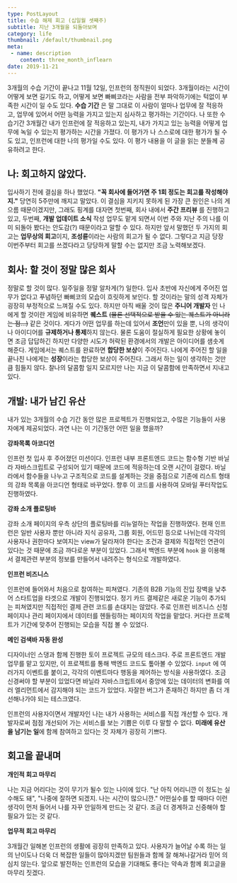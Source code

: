 ```yaml
---
type: PostLayout
title: 수습 해제 회고 (십일월 셋째주)
subtitle: 지난 3개월을 되돌아보며
category: life
thumbnail: /default/thumbnail.png
meta:
 - name: description
	content: three_month_inflearn
date: 2019-11-21
---
```


3개월의 수습 기간이 끝나고 11월 12일, 인프런의 정직원이 되었다. 3개월이라는 시간이 어떻게 보면 길기도 하고, 어떻게 보면 빠삐코라는 사람을 전부 파악하기에는 턱없이 부족한 시간이 일 수도 있다. **수습 기간** 은 말 그대로 이 사람이 얼마나 업무에 잘 적응하고, 업무에 있어서 어떤 능력을 가지고 있는지 심사하고 평가하는 기간이다. 나 또한 수습기간 3개월간 내가 인프런에 잘 적응하고 있는지, 내가 가지고 있는 능력을 어떻게 업무에 녹일 수 있는지 평가하는 시간을 가졌다. 이 평가가 나 스스로에 대한 평가가 될 수도 있고, 인프런에 대한 나의 평가일 수도 있다. 이 평가 내용을 이 글을 읽는 분들께 공유하려고 한다.



## 나: 회고하지 않았다.

입사하기 전에 결심을 하나 했었다. **"꼭 회사에 들어가면 주 1회 정도는 회고를 작성해야지."** 당연히 5주만에 깨지고 말았다. 이 결심을 지키지 못하게 된 가장 큰 원인은 나의 게으름 때문이겠지만, 그래도 핑계를 대자면 첫번째, 회사 내에서 **주간 프리뷰** 를 진행하고 있고, 두번째, **개발 업데이트 소식** 작성 업무도 맡게 되면서 이번 주와 지난 주의 나를 이미 되돌아 봤다는 안도감(?) 때문이라고 말할 수 있다. 하지만 앞서 말했던 두 가지의 회고는 **업무상의 회고**이지, **조성륜**이라는 사람의 회고가 될 수 없다. 그렇다고 지금 당장 이번주부터 회고를 쓰겠다라고 당당하게 말할 수는 없지만 조금 노력해보겠다.



## 회사: 할 것이 정말 많은 회사

정말로 할 것이 많다. 일주일을 정말 알차게(?) 일한다. 입사 초반에 자신에게 주어진 업무가 없다고 푸념하던 빠삐코의 모습이 흐릿하게 보인다. 할 것이라는 말의 성격 자체가 굉장히 부정적으로 느껴질 수도 있다. 하지만 아직 배울 것이 많은  **주니어 개발자** 인 나에게 할 것이란 게임에 비유하면 **퀘스트** ~~(물론 선택적으로 받을 수 있는 퀘스트가 아니라는 점...)~~ 같은 것이다. 게다가 어떤 업무를 하는데 있어서 **조언**만이 있을 뿐, 나의 생각이나 아이디어를 **규제하거나 통제**하지 않는다. 물론 도움이 절실하게 필요한 상황에 놓이면 조금 답답하긴 하지만 다양한 시도가 허락된 환경에서의 개발은 아이디어를 샘솟게 해준다. 게임에서는 퀘스트를 완료하면 **합당한 보상**이 주어진다. 나에게 주어진 할 일을 끝나친 나에게는 **성장**이라는 합당한 보상이 주어진다. 그래서 하는 일이 생각하는 것만큼 힘들지 않다. 찰나의 달콤함 일지 모르지만 나는 지금 이 달콤함에 만족하면서 지내고 있다.



## 개발: 내가 남긴 유산

내가 있는 3개월의 수습 기간 동안 많은 프로젝트가 진행되었고, 수많은 기능들이 사용자에게 제공되었다. 과연 나는 이 기간동안 어떤 일을 했을까?

**강좌목록 아코디언**

인프런 첫 입사 후 주어졌던 미션이다. 인프런 내부 프론트엔드 코드는 함수형 기반 바닐라 자바스크립트로 구성되어 있기 때문에 코드에 적응하는데 오랜 시간이 걸렸다. 바닐라에서 함수들을 나누고 구조적으로 코드를 설계하는 것을 중점으로 기존에 리스트 형태의 강좌 목록을 아코디언 형태로 바꾸었다. 향후 이 코드를 사용하여 모바일 푸터작업도 진행하였다.



**강좌 소개 플로팅바**

강좌 소개 페이지의 우측 상단의 플로팅바를 리뉴얼하는 작업을 진행하였다. 현재 인프런은 일반 사용자 뿐만 아니라 지식 공유자, 그룹 회원, 어드민 등으로 나뉘는데 각각의 사용자나 권한마다 보여지는 view가 달라져야 한다는 조건과 결제와 직접적인 연관이 있다는 것 때문에 조금 까다로운 부분이 있었다. 그래서 백엔드 부분에 `hook` 을 이용해서 결제관련 부분의 정보를 만들어서 내려주는 형식으로 개발하였다.



**인프런 비즈니스**

인프런에 들어와서 처음으로 참여하는 피쳐였다. 기존의 B2B 기능의 진입 장벽을 낮추어 스타트업을 타겟으로 개발이 진행되었다. 정기 카드 결제같은 새로운 기능이 추가되는 피쳐였지만 직접적인 결제 관련 코드를 손대지는 않았다. 주로 인프런 비즈니스 신청 페이지나 관리 페이지에서 데이터를 헨들링하는 페이지의 작업을 맡았다. 커다란 프로젝트가 기간에 맞추어 진행되는 모습을 직접 볼 수 있었다.



**메인 검색바 자동 완성**

디자이너인 스댕과 함께 진행한 토이 프로젝트 규모의 테스크다. 주로 프론트엔드 개발 업무를 맡고 있지만, 이 프로젝트를 통해 백엔드 코드도 톺아볼 수 있었다. `input` 에  여러가지 이벤트를 붙이고, 각각의 이벤트마다 행동을 제어하는 방식을 사용하였다. 조금 신경써야 할 부분이 있었다면 바닐라 자바스크립트에서 중앙에 있는 데이터의 변화를 여러 엘리먼트에서 감지해야 되는 코드가 있었다. 자잘한 버그가 존재하긴 하지만 좀 더 개선해나가야 되는 테스크였다.

인프런의 사용자이면서 개발자인 나는 내가 사용하는 서비스를 직접 개선할 수 있다. 개발자로써 점점 개선되어 가는 서비스를 보는 기쁨은 이루 다 말할 수 없다. **미래에 유산을 남기는 일**에 함께 참여하고 있다는 것 자체가 굉장히 기쁘다.



## 회고을 끝내며

**개인적 회고 마무리**

나는 지금 어리다는 것이 무기가 될수 있는 나이에 있다. "난 아직 어리니깐 이 정도는 실수해도 돼", "나중에 잘하면 되겠지. 나는 시간이 많으니깐." 어떤실수를 할 때마다 이런 생각이 먼저 들어서 나를 자꾸 안일하게 만드는 것 같다. 조금 더 경계하고 신중해야 할 필요가 있는 것 같다. 



**업무적 회고 마무리**

3개월간 일해본 인프런의 생활에 굉장히 만족하고 있다. 사용자가 늘어날 수록 하는 일의 난이도나 더욱 더 복잡한 일들이 많아지겠만 팀원들과 함께 잘 해쳐나갈거라 믿어 의심치 않는다. 앞으로 발전하는 인프런의 모습을 기대해도 좋다는 약속과 함께 회고글을 마무리 짓겠다.
